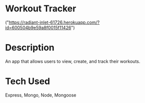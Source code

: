 # Workout Tracker
("https://radiant-inlet-61726.herokuapp.com/?id=600504b9e59a8f0015f11426")

# Description
An app that allows users to view, create, and track their workouts. 

# Tech Used
Express, Mongo, Node, Mongoose


